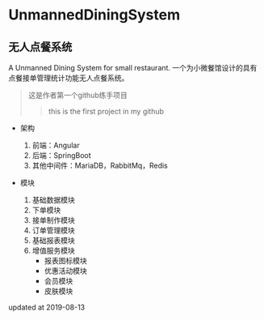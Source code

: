 # UnmannedDiningSystem 
## 无人点餐系统

A Unmanned Dining System for small restaurant.  一个为小微餐馆设计的具有点餐接单管理统计功能无人点餐系统。

>这是作者第一个github练手项目
>> this is the first project in my github

- 架构
    1. 前端：Angular
    2. 后端：SpringBoot
    3. 其他中间件：MariaDB，RabbitMq，Redis
    
- 模块
    1. 基础数据模块
    2. 下单模块
    3. 接单制作模块
    4. 订单管理模块 
    5. 基础报表模块
    6. 增值服务模块
        * 报表图标模块
        * 优惠活动模块
        * 会员模块
        * 皮肤模块

updated at 2019-08-13
